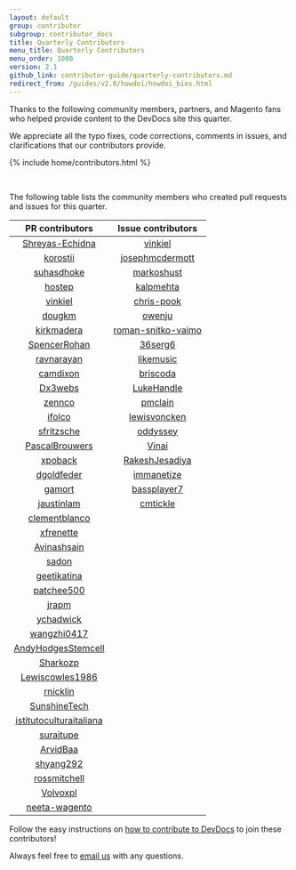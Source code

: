 ```yaml
---
layout: default
group: contributor
subgroup: contributor_docs
title: Quarterly Contributors
menu_title: Quarterly Contributors
menu_order: 1000
version: 2.1
github_link: contributor-guide/quarterly-contributors.md
redirect_from: /guides/v2.0/howdoi/howdoi_bios.html
---
```


Thanks to the following community members, partners, and Magento fans who helped provide content to the DevDocs site this quarter.

We appreciate all the typo fixes, code corrections, comments in issues, and clarifications that our contributors provide.

{% include home/contributors.html %}

<br/>

The following table lists the community members who created pull requests and issues for this quarter.

**PR contributors**|**Issue contributors**
:-----:|:-----:
[Shreyas-Echidna](https://github.com/Shreyas-Echidna)|[vinkiel](https://github.com/vinkiel)
[korostii](https://github.com/korostii)|[josephmcdermott](https://github.com/josephmcdermott)
[suhasdhoke](https://github.com/suhasdhoke)|[markoshust](https://github.com/markoshust)
[hostep](https://github.com/hostep)|[kalpmehta](https://github.com/kalpmehta)
[vinkiel](https://github.com/vinkiel)|[chris-pook](https://github.com/chris-pook)
[dougkm](https://github.com/dougkm)|[owenju](https://github.com/owenju)
[kirkmadera](https://github.com/kirkmadera)|[roman-snitko-vaimo](https://github.com/roman-snitko-vaimo)
[SpencerRohan](https://github.com/SpencerRohan)|[36serg6](https://github.com/36serg6)
[ravnarayan](https://github.com/ravnarayan)|[likemusic](https://github.com/likemusic)
[camdixon](https://github.com/camdixon)|[briscoda](https://github.com/briscoda)
[Dx3webs](https://github.com/Dx3webs)|[LukeHandle](https://github.com/LukeHandle)
[zennco](https://github.com/zennco)|[pmclain](https://github.com/pmclain)
[ifolco](https://github.com/lfolco)|[lewisvoncken](https://github.com/lewisvoncken)
[sfritzsche](https://github.com/sfritzsche)|[oddyssey](https://github.com/oddyssey)
[PascalBrouwers](https://github.com/PascalBrouwers)|[Vinai](https://github.com/Vinai)
[xpoback](https://github.com/xpoback)|[RakeshJesadiya](https://github.com/RakeshJesadiya)
[dgoldfeder](https://github.com/dgoldfeder)|[immanetize](https://github.com/immanetize)
[gamort](https://github.com/gamort)|[bassplayer7](https://github.com/bassplayer7)
[jaustinlam](https://github.com/jaustinlam)|[cmtickle](https://github.com/cmtickle)
[clementblanco](https://github.com/clementblanco)| 
[xfrenette](https://github.com/xfrenette)| 
[Avinashsain](https://github.com/Avinashsain)| 
[sadon](https://github.com/sadon)| 
[geetikatina](https://github.com/geetikatina)| 
[patchee500](https://github.com/patchee500)| 
[jrapm](https://github.com/jrapm)| 
[ychadwick](https://github.com/ychadwick)| 
[wangzhi0417](https://github.com/wangzhi0417)| 
[AndyHodgesStemcell](https://github.com/AndyHodgesStemcell)| 
[Sharkozp](https://github.com/Sharkozp)| 
[Lewiscowles1986](https://github.com/Lewiscowles1986)| 
[rnicklin](https://github.com/rnicklin)| 
[SunshineTech](https://github.com/SunshineTech)| 
[istitutoculturaitaliana](https://github.com/istitutoculturaitaliana)| 
[surajtupe](https://github.com/surajtupe)| 
[ArvidBaa](https://github.com/ArvidBaa)| 
[shyang292](https://github.com/shyang292)| 
[rossmitchell](https://github.com/rossmitchell)| 
[Volvoxpl](https://github.com/Volvoxpl)| 
[neeta-wagento](https://github.com/neeta-wagento)| 

Follow the easy instructions on [how to contribute to DevDocs][0] to join these contributors!

Always feel free to [email us][1] with any questions.


[0]: {{page.baseurl}}contributor-guide/contributing_docs.html
[1]: mailto:DL-Magento-Doc-Feedback@magento.com
